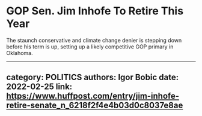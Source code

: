 # GOP Sen. Jim Inhofe To Retire This Year

The staunch conservative and climate change denier is stepping down before his term is up, setting up a likely competitive GOP primary in Oklahoma.

---
category: POLITICS
authors: Igor Bobic
date: 2022-02-25
link: https://www.huffpost.com/entry/jim-inhofe-retire-senate_n_6218f2f4e4b03d0c8037e8ae
---
